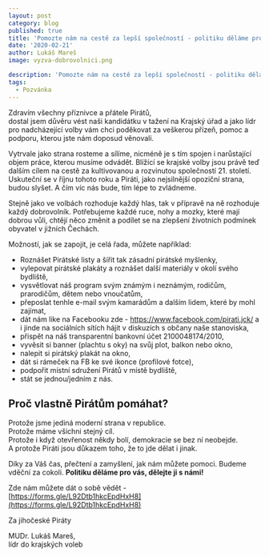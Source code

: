 ```yaml
---
layout: post
category: blog
published: true
title: 'Pomozte nám na cestě za lepší společností - politiku děláme pro vás, dělejte ji s námi'
date: '2020-02-21'
author: Lukáš Mareš
image: vyzva-dobrovolnici.png

description: 'Pomozte nám na cestě za lepší společností - politiku děláme pro vás, dělejte ji s námi'
tags: 
  - Pozvánka
---
```


Zdravím všechny příznivce a přátele Pirátů,  
dostal jsem důvěru vést naši kandidátku v tažení na Krajský úřad a jako lídr pro nadcházející volby vám chci poděkovat za veškerou přízeň, pomoc a podporu, kterou jste nám doposud věnovali. 

Vytrvale jako strana rosteme a sílíme, nicméně je s tím spojen i narůstající objem práce, kterou musíme odvádět. Blížící se krajské volby jsou právě teď dalším cílem na cestě za kultivovanou a rozvinutou společností 21. století. Uskuteční se v říjnu tohoto roku a Piráti, jako nejsilnější opoziční strana, budou slyšet. A čím víc nás bude, tím lépe to zvládneme. 

Stejně jako ve volbách rozhoduje každý hlas, tak v přípravě na ně rozhoduje každý dobrovolník. Potřebujeme každé ruce, nohy a mozky, které mají dobrou vůli, chtějí něco změnit a podílet se na zlepšení životních podmínek obyvatel v jižních Čechách. 

Možností, jak se zapojit, je celá řada, můžete například:
* Roznášet Pirátské listy a šířit tak zásadní pirátské myšlenky,
* vylepovat pirátské plakáty a roznášet další materiály v okolí svého bydliště,
* vysvětlovat náš program svým známým i neznámým, rodičům, prarodičům, dětem nebo vnoučatům,
* přeposlat tenhle e-mail svým kamarádům a dalším lidem, které by mohl zajímat,
* dát nám like na Facebooku zde - https://www.facebook.com/pirati.jck/ a i jinde na sociálních sítích hájit v diskuzích s občany naše stanoviska,
* přispět na náš transparentní bankovní účet 2100048174/2010,
* vyvěsit si banner (plachtu s oky) na svůj plot, balkon nebo okno,
* nalepit si pirátský plakát na okno,
* dát si rámeček na FB ke své ikonce (profilové fotce),
* podpořit místní sdružení Pirátů v místě bydliště,
* stát se jednou/jedním z nás.

## Proč vlastně Pirátům pomáhat? 
Protože jsme jediná moderní strana v republice.  
Protože máme všichni stejný cíl.  
Protože i když otevřenost někdy bolí, demokracie se bez ní neobejde.   
A protože Piráti jsou důkazem toho, že to jde dělat i jinak.  

Díky za Váš čas, přečtení a zamyšlení, jak nám můžete pomoci. Budeme vděční za cokoli. **Politiku děláme pro vás, dělejte ji s námi!**

Zde nám můžete dát o sobě vědět - [https://forms.gle/L92Dtb1hkcEpdHxH8](https://forms.gle/L92Dtb1hkcEpdHxH8)

Za jihočeské Piráty

MUDr. Lukáš Mareš,  
lídr do krajských voleb

